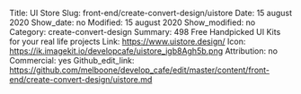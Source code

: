 Title: UI Store
Slug: front-end/create-convert-design/uistore
Date: 15 august 2020
Show_date: no
Modified: 15 august 2020
Show_modified: no
Category: create-convert-design
Summary: 498 Free Handpicked UI Kits for your real life projects
Link: https://www.uistore.design/
Icon: https://ik.imagekit.io/developcafe/uistore_igb8Agh5b.png
Attribution: no
Commercial: yes
Github_edit_link: https://github.com/melboone/develop_cafe/edit/master/content/front-end/create-convert-design/uistore.md